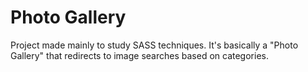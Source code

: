 # Photo Gallery
Project made mainly to study SASS techniques.
It's basically a "Photo Gallery" that redirects to image searches based on categories.
